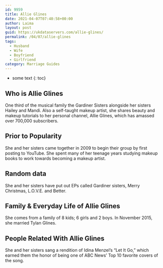```yaml
---
id: 9959
title: Allie Glines
date: 2021-04-07T07:40:58+00:00
author: Laima
layout: post
guid: https://ukdataservers.com/allie-glines/
permalink: /04/07/allie-glines
tags:
  - Husband
  - Wife
  - Boyfriend
  - Girlfriend
category: Marriage Guides
---
```


* some text
{: toc}


## Who is Allie Glines
                  
                  
                  
One third of the musical family the Gardiner Sisters alongside her sisters Hailey and Mandi. Also a self-taught makeup artist, she shares beauty and makeup tutorials to her personal channel, Allie Glines, which has amassed over 700,000 subscribers. 
                  
              
            
              
            
                
                
                
## Prior to Popularity
                  
                  
                  
She and her sisters came together in 2009 to begin their group by first posting to YouTube. She spent many of her teenage years studying makeup books to work towards becoming a makeup artist.
                  
              
            
              
            
                
                
                
## Random data
                  
                  
                  
She and her sisters have put out EPs called Gardiner sisters, Merry Christmas, L.O.V.E. and Better.
                  
              
            
              
            
                
                
                
## Family & Everyday Life of Allie Glines
                  
                  
                  
She comes from a family of 8 kids; 6 girls and 2 boys. In November 2015, she married Tylan Glines.
                  
              
            
              
            
                
                
                
## People Related With Allie Glines
                  
                  
                  
She and her sisters sang a rendition of Idina Menzel&#8217;s &#8220;Let It Go,&#8221; which earned them the honor of being one of ABC News&#8217; Top 10 favorite covers of the song.
                  
              
            
              
            
                
              
            
              
              
            
            
              
            
          
          
          